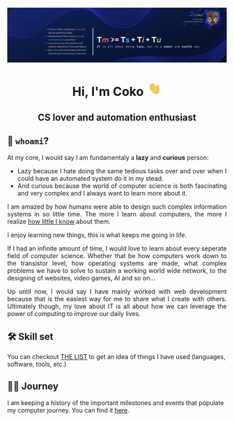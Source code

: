 ![Corentin Humbert](./images/banner_time_formula.png)

<h1 align="center">Hi, I'm Coko <img src="./images/hi.gif" width="35" /></h1>
<h2 align="center">CS lover and automation enthusiast</h2>

## 🐘 `whoami`?

<div align="justify">
<p>At my core, I would say I am fundamentaly a <b>lazy</b> and <b>curious</b> person:</p> 
<ul>
  <li>Lazy because I hate doing the same tedious tasks over and over when I could have an automated system do it in my stead.</li>
  <li>And curious because the world of computer science is both fascinating and very complex and I always want to learn more about it.</li>
</ul>
 <p>I am amazed by how humans were able to design such complex information systems in so little time. The more I learn about computers, the more I realize <a href="https://en.wikipedia.org/wiki/Dunning%E2%80%93Kruger_effect">how little I know</a> about them.</p>

<p>I enjoy learning new things, this is what keeps me going in life.</p>
<p>If I had an infinite amount of time, I would love to learn about every seperate field of computer science. Whether that be how computers work down to the transistor level, how operating systems are made, what complex problems we have to solve to sustain a working world wide network, to the designing of websites, video games, AI and so on...</p>

<p>Up until now, I would say I have mainly worked with web development because that is the easiest way for me to share what I create with others.  Ultimately though, my love about IT is all about how we can leverage the power of computing to improve our daily lives.</p>
</div>

## 🛠️ Skill set

You can checkout [THE LIST](./SKILL_BACKGROUND.md) to get an idea of things I have used (languages, software, tools, etc.)

## 🚶‍♂️ Journey

I am keeping a history of the important milestones and events that populate my computer journey.
You can find it [here](./JOURNEY.md).
